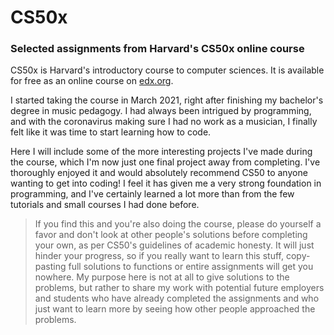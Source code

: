 # CS50x
### Selected assignments from Harvard's CS50x online course

CS50x is Harvard's introductory course to computer sciences. It is available for free as an online course on [edx.org](https://www.edx.org/course/introduction-computer-science-harvardx-cs50x).

I started taking the course in March 2021, right after finishing my bachelor's degree in music pedagogy. I had always been intrigued by programming, and with the coronavirus making sure I had no work as a musician, I finally felt like it was time to start learning how to code.

Here I will include some of the more interesting projects I've made during the course, which I'm now just one final project away from completing. I've thoroughly enjoyed it and would absolutely recommend CS50 to anyone wanting to get into coding! I feel it has given me a very strong foundation in programming, and I've certainly learned a lot more than from the few tutorials and small courses I had done before.

> If you find this and you're also doing the course, please do yourself a favor and don't look at other people's solutions before completing your own, as per CS50's guidelines of academic honesty. It will just hinder your progress, so if you really want to learn this stuff, copy-pasting full solutions to functions or entire assignments will get you nowhere. My purpose here is not at all to give solutions to the problems, but rather to share my work with potential future employers and students who have already completed the assignments and who just want to learn more by seeing how other people approached the problems.
